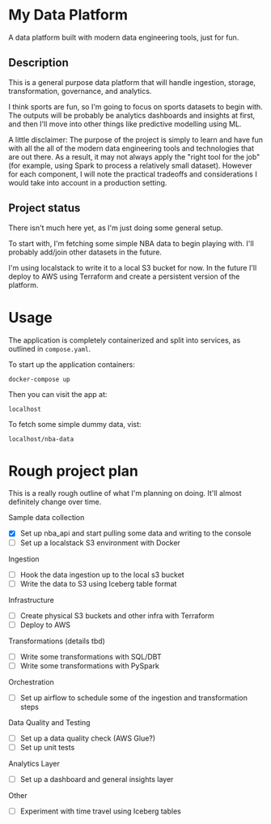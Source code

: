 # My Data Platform
A data platform built with modern data engineering tools, just for fun.

## Description
This is a general purpose data platform that will handle ingestion, storage, transformation, governance, and analytics.

I think sports are fun, so I'm going to focus on sports datasets to begin with. The outputs will be probably be analytics dashboards and insights at first, and then I'll move into other things like predictive modelling using ML.

A little disclaimer: The purpose of the project is simply to learn and have fun with all the all of the modern data engineering tools and technologies that are out there. As a result, it may not always apply the "right tool for the job" (for example, using Spark to process a relatively small dataset). However for each component, I will note the practical tradeoffs and considerations I would take into account in a production setting.

## Project status
There isn't much here yet, as I'm just doing some general setup.

To start with, I'm fetching some simple NBA data to begin playing with. I'll probably add/join other datasets in the future.

I'm using localstack to write it to a local S3 bucket for now. In the future I'll deploy to AWS using Terraform and create a persistent version of the platform.

# Usage
The application is completely containerized and split into services, as outlined in `compose.yaml`.

To start up the application containers:
```
docker-compose up
```

Then you can visit the app at:
```
localhost
```

To fetch some simple dummy data, vist:
```
localhost/nba-data
```

# Rough project plan
This is a really rough outline of what I'm planning on doing. It'll almost definitely change over time.

Sample data collection
- [x] Set up nba_api and start pulling some data and writing to the console
- [ ] Set up a localstack S3 environment with Docker

Ingestion
- [ ] Hook the data ingestion up to the local s3 bucket
- [ ] Write the data to S3 using Iceberg table format
 
Infrastructure
- [ ] Create physical S3 buckets and other infra with Terraform
- [ ] Deploy to AWS

Transformations (details tbd)
- [ ] Write some transformations with SQL/DBT
- [ ] Write some transformations with PySpark

Orchestration
- [ ] Set up airflow to schedule some of the ingestion and transformation steps

Data Quality and Testing
- [ ] Set up a data quality check (AWS Glue?)
- [ ] Set up unit tests

Analytics Layer
- [ ] Set up a dashboard and general insights layer

Other
- [ ] Experiment with time travel using Iceberg tables
